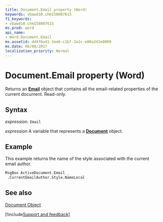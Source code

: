 ```yaml
---
title: Document.Email property (Word)
keywords: vbawd10.chm158007615
f1_keywords:
- vbawd10.chm158007615
ms.prod: word
api_name:
- Word.Document.Email
ms.assetid: dd4f6a41-3ee6-c1bf-3a2c-e00a342e0009
ms.date: 06/08/2017
localization_priority: Normal
---
```



# Document.Email property (Word)

Returns an  **[Email](Word.Email.md)** object that contains all the email-related properties of the current document. Read-only.


## Syntax

_expression_. `Email`

_expression_ A variable that represents a **[Document](Word.Document.md)** object.


## Example

This example returns the name of the style associated with the current email author.


```vb
MsgBox ActiveDocument.Email _ 
 .CurrentEmailAuthor.Style.NameLocal
```


## See also


[Document Object](Word.Document.md)

[!include[Support and feedback](~/includes/feedback-boilerplate.md)]